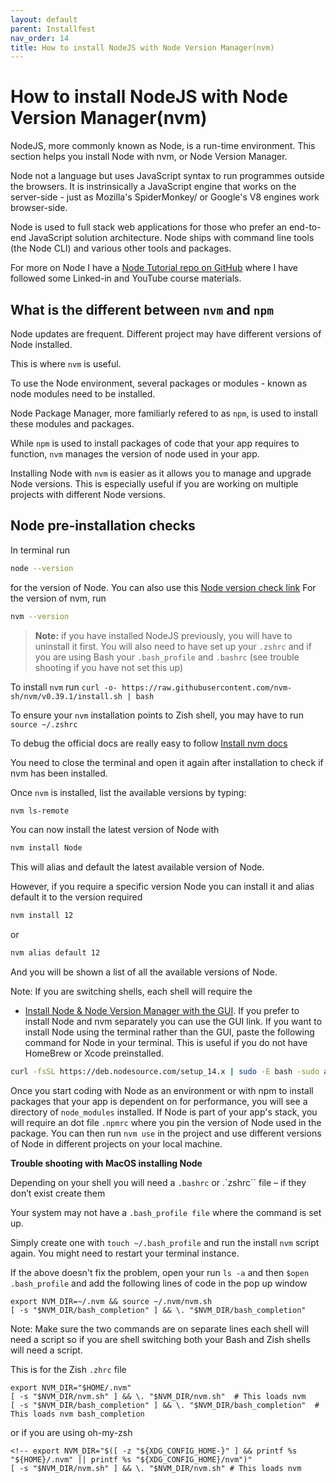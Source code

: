 ```yaml
---
layout: default
parent: Installfest
nav_order: 14
title: How to install NodeJS with Node Version Manager(nvm)
---
```


# How to install NodeJS with Node Version Manager(nvm)

NodeJS, more commonly known as Node, is a run-time environment. This section helps you install Node with nvm, or Node Version Manager.

Node not a language but uses JavaScript syntax to run programmes outside the browsers. It is instrinsically a JavaScript engine that works on the server-side - just as Mozilla's SpiderMonkey/ or Google's V8 engines work browser-side.

Node is used to full stack web applications for those who prefer an end-to-end JavaScript solution architecture. Node ships with command line tools (the Node CLI) and various other tools and packages.

For more on Node I have a [Node Tutorial repo on GitHub](https://github.com/SumiSastri/nodeJs-server-side-javascript) where I have followed some Linked-in and YouTube course materials.

## What is the different between `nvm` and `npm`

Node updates are frequent. Different project may have different versions of Node installed.

This is where `nvm` is useful.

To use the Node environment, several packages or modules - known as node modules need to be installed. 

Node Package Manager, more familiarly refered to as `npm`, is used to install these modules and packages.

While `npm` is used to install packages of code that your app requires to function, `nvm` manages the version of node used in your app.

Installing Node with `nvm` is easier as it allows you to manage and upgrade Node versions. This is especially useful if you are working on multiple projects with different Node versions.

## Node pre-installation checks

In terminal run 

```sh
node --version
``` 

for the version of Node. You can also use this [Node version check link](https://www.sitepoint.com/beginners-guide-node-package-manager/) For the version of nvm, run

```sh
nvm --version
```

> **Note:** if you have installed NodeJS previously, you will have to uninstall it first. You will also need to have set up your `.zshrc` and if you are using Bash your `.bash_profile` and `.bashrc` (see trouble shooting if you have not set this up)

To install `nvm` run `curl -o- https://raw.githubusercontent.com/nvm-sh/nvm/v0.39.1/install.sh | bash`

To ensure your `nvm` installation points to Zish shell, you may have to run `source ~/.zshrc`

To debug the official docs are really easy to follow [Install nvm docs](https://github.com/nvm-sh/nvm#installing-and-updating)

You need to close the terminal and open it again after installation to check if nvm has been installed.

Once `nvm` is installed, list the available versions by typing:

```sh
nvm ls-remote
```

You can now install the latest version of Node with

```sh
nvm install Node
```
This will alias and default the latest available version of Node.

However, if you require a specific version Node you can install it and alias default it to the version required

```sh
nvm install 12
```
or 

```sh
nvm alias default 12
```

And you will be shown a list of all the available versions of Node. 

Note: If you are switching shells, each shell will require the 

- [Install Node & Node Version Manager with the GUI](https://github.com/nvm-sh/nvm#install--update-script). If you prefer to install Node and nvm separately you can use the GUI link. If you want to install Node using the terminal rather than the GUI, paste the following command for Node in your terminal. This is useful if you do not have HomeBrew or Xcode preinstalled.

```sh
curl -fsSL https://deb.nodesource.com/setup_14.x | sudo -E bash -sudo apt-get install -y nodejs
```
Once you start coding with Node as an environment or with npm to install packages that your app is dependent on for performance, you will see a directory of `node_modules` installed. If Node is part of your app's stack, you will require an dot file `.npmrc` where you pin the version of Node used in the package. You can then run `nvm use` in the project and use different versions of Node in different projects on your local machine.

**Trouble shooting with MacOS installing Node**

Depending on your shell you will need a `.bashrc` or .`zshrc`` file – if they don’t exist create them

Your system may not have a ``.bash_profile file`` where the command is set up.

Simply create one with `touch ~/.bash_profile` and run the install `nvm` script again. You might need to restart your terminal instance.

If the above doesn't fix the problem, open your run `ls -a` and then `$open .bash_profile` and add the following lines of code in the pop up window

```
export NVM_DIR=~/.nvm && source ~/.nvm/nvm.sh
[ -s "$NVM_DIR/bash_completion" ] && \. "$NVM_DIR/bash_completion"
```

Note: Make sure the two commands are on separate lines each shell will need a script so if you are shell switching both your Bash and Zish shells will need a script.

This is for the Zish `.zhrc` file

```
export NVM_DIR="$HOME/.nvm"
[ -s "$NVM_DIR/nvm.sh" ] && \. "$NVM_DIR/nvm.sh"  # This loads nvm
[ -s "$NVM_DIR/bash_completion" ] && \. "$NVM_DIR/bash_completion"  # This loads nvm bash_completion
```

or if you are using oh-my-zsh

```
<!-- export NVM_DIR="$([ -z "${XDG_CONFIG_HOME-}" ] && printf %s "${HOME}/.nvm" || printf %s "${XDG_CONFIG_HOME}/nvm")"
[ -s "$NVM_DIR/nvm.sh" ] && \. "$NVM_DIR/nvm.sh" # This loads nvm
```
